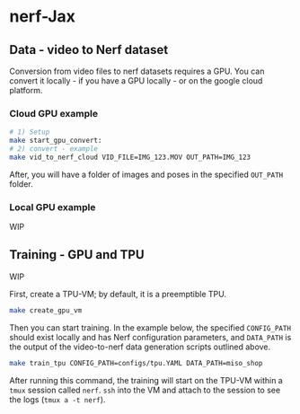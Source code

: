 # nerf-Jax                  

## Data - video to Nerf dataset

Conversion from video files to nerf datasets requires a GPU. You can convert it locally - if you have a GPU locally - or on the google cloud platform.


### Cloud GPU example

```bash
# 1) Setup
make start_gpu_convert:
# 2) convert - example
make vid_to_nerf_cloud VID_FILE=IMG_123.MOV OUT_PATH=IMG_123
```
After, you will have a folder of images and poses in the specified `OUT_PATH` folder.

### Local GPU example
WIP


## Training - GPU and TPU
WIP

First, create a TPU-VM; by default, it is a preemptible TPU.

```bash
make create_gpu_vm
```

Then you can start training. In the example below, the specified `CONFIG_PATH` should exist locally and has Nerf configuration parameters, and `DATA_PATH` is the output of the video-to-nerf data generation scripts outlined above.

```bash
make train_tpu CONFIG_PATH=configs/tpu.YAML DATA_PATH=miso_shop
```

After running this command, the training will start on the TPU-VM within a `tmux` session called `nerf`. `ssh` into the VM and attach to the session to see the logs (`tmux a -t nerf`).
